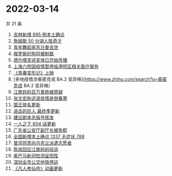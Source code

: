 # 2022-03-14

共 21 条

<!-- BEGIN -->
<!-- 最后更新时间 Mon Mar 14 2022 16:12:39 GMT+0800 (China Standard Time) -->

1. [吉林新增 895 例本土确诊](https://www.zhihu.com/search?q=吉林疫情)
1. [詹姆斯 50 分湖人胜奇才](https://www.zhihu.com/search?q=湖人)
1. [青年舞蹈家苏日曼去世](https://www.zhihu.com/search?q=苏日曼)
1. [俄罗斯的狗将被制裁](https://www.zhihu.com/search?q=俄罗斯的狗)
1. [德尔塔克戎变体已开始传播](https://www.zhihu.com/search?q=德尔塔克戎)
1. [上海六院因疫情暂停临港院区相关医疗服务](https://www.zhihu.com/search?q=上海六院)
1. [《青春变形记》上映](https://www.zhihu.com/search?q=青春变形记)
1. [多地疫情涉奥密克戎 BA.2 变异株](https://www.zhihu.com/search?q=奥密克戎 BA.2 变异株)
1. [江歌妈妈百万善款被质疑](https://www.zhihu.com/search?q=江歌妈妈)
1. [张文宏称这波疫情是倒春寒](https://www.zhihu.com/search?q=张文宏)
1. [国王排名更新](https://www.zhihu.com/search?q=国王排名)
1. [进击的巨人 最终季更新](https://www.zhihu.com/search?q=进击的巨人)
1. [建议剧本杀版号核发](https://www.zhihu.com/search?q=剧本杀)
1. [一人之下 604 话更新](https://www.zhihu.com/search?q=一人之下)
1. [广东省公安厅副厅长被免职](https://www.zhihu.com/search?q=广东省公安厅副厅长被免职)
1. [全国新增本土确诊 1337 无症状 788](https://www.zhihu.com/search?q=全国新增)
1. [普京同意向乌克兰派遣志愿者](https://www.zhihu.com/search?q=乌克兰志愿者)
1. [陈岚回应江歌妈妈投诉](https://www.zhihu.com/search?q=江歌妈妈陈岚)
1. [奥巴马新冠检测呈阳性](https://www.zhihu.com/search?q=奥巴马)
1. [深圳全市公交地铁停运](https://www.zhihu.com/search?q=深圳全市公交地铁停运)
1. [《凡人修仙传》动画更新](https://www.zhihu.com/search?q=凡人修仙传)

<!-- END -->
